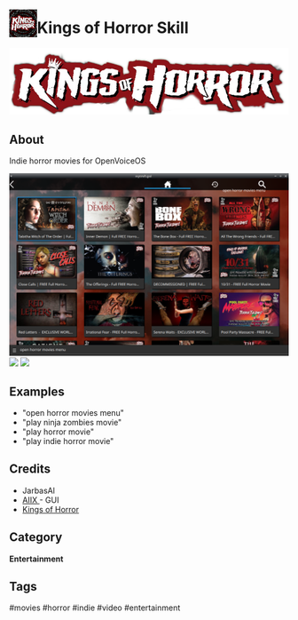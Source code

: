 # <img src='./res/icon/kings_of_horror_icon.png' card_color='#40DBB0' width='50' height='50' style='vertical-align:bottom'/>Kings of Horror Skill

![](./res/kings_of_horror_logo.png)

## About 

Indie horror movies for OpenVoiceOS

![](./gui.png)
![](./gui.gif)
![](./gui2.gif)


## Examples 

* "open horror movies menu"
* "play ninja zombies movie"
* "play horror movie"
* "play indie horror movie"


## Credits 
- JarbasAl
- [AIIX ](https://github.com/AIIX/) - GUI
- [Kings of Horror](https://kingsofhorror.com/)

## Category
**Entertainment**

## Tags
#movies
#horror
#indie
#video
#entertainment

